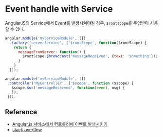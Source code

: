 # Event handle with Service

AngularJS의 Service에서 Event를 발생시켜야될 경우, `$rootscope`를 주입받아 사용할 수 있다.

```javascript
angular.module('myServiceModule', [])
  .factory('serverService', ['$rootScope', function($rootScope) {
    return {
      messageFromServer: function() {
        $rootScope.$broadcast('messageReceived', {text: 'something'});
      }
    }
  }]);
```

```javascript
angular.module('myServiceModule', [])
 .controller('MyController', ['$scope', function ($scope) {
   $scope.$on('messageReceived', function(event, msg) {
   });
 }]).
```

## Reference

* [Angular.js 서비스에서 컨트롤러에 이벤트 발생시키기](https://blog.outsider.ne.kr/1135)
* [stack overflow](http://stackoverflow.com/questions/14056874/how-to-emit-events-from-a-factory)